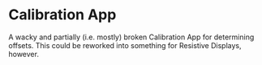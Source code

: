 # Calibration App

A wacky and partially (i.e. mostly) broken Calibration App for determining offsets.
This could be reworked into something for Resistive Displays, however.

